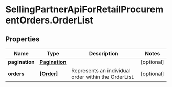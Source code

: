 # SellingPartnerApiForRetailProcurementOrders.OrderList

## Properties

Name | Type | Description | Notes
------------ | ------------- | ------------- | -------------
**pagination** | [**Pagination**](Pagination.md) |  | [optional] 
**orders** | [**[Order]**](Order.md) | Represents an individual order within the OrderList. | [optional] 


